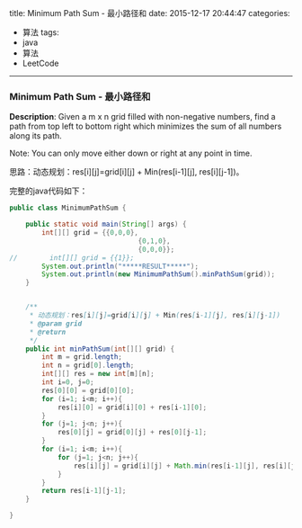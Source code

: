 



title: Minimum Path Sum - 最小路径和
date: 2015-12-17 20:44:47
categories: 
- 算法
tags: 
- java
- 算法
- LeetCode
<!--updated: 2015-12-17 21:40:47-->
---

### Minimum Path Sum - 最小路径和

**Description**: Given a m x n grid filled with non-negative numbers, find a path from top left to bottom right which minimizes the sum of all numbers along its path.

 Note: You can only move either down or right at any point in time.

思路：动态规划：res[i][j]=grid[i][j] + Min(res[i-1][j], res[i][j-1])。

完整的java代码如下：

```java
public class MinimumPathSum {

    public static void main(String[] args) {
        int[][] grid = {{0,0,0},
                                {0,1,0},
                                {0,0,0}};
//        int[][] grid = {{1}};
        System.out.println("*****RESULT*****");
        System.out.println(new MinimumPathSum().minPathSum(grid));
    }


    /**
     * 动态规划：res[i][j]=grid[i][j] + Min(res[i-1][j], res[i][j-1])
     * @param grid
     * @return
     */
    public int minPathSum(int[][] grid) {
        int m = grid.length;
        int n = grid[0].length;
        int[][] res = new int[m][n];
        int i=0, j=0;
        res[0][0] = grid[0][0];
        for (i=1; i<m; i++){
            res[i][0] = grid[i][0] + res[i-1][0];
        }
        for (j=1; j<n; j++){
            res[0][j] = grid[0][j] + res[0][j-1];
        }
        for (i=1; i<m; i++){
            for (j=1; j<n; j++){
                res[i][j] = grid[i][j] + Math.min(res[i-1][j], res[i][j-1]);
            }
        }
        return res[i-1][j-1];
    }

}
```
